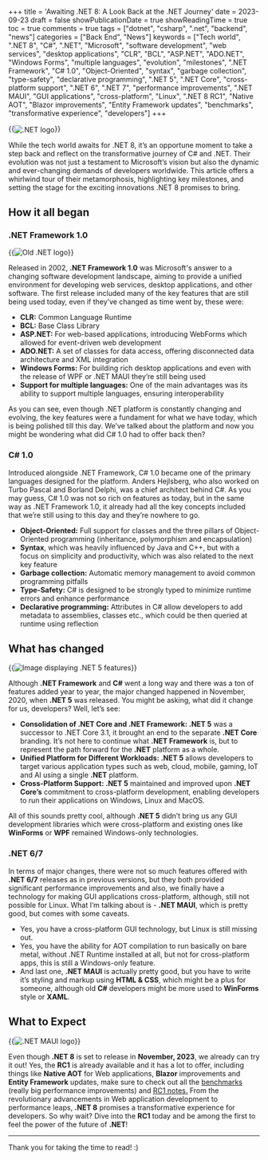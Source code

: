 +++
title = 'Awaiting .NET 8: A Look Back at the .NET Journey'
date = 2023-09-23
draft = false
showPublicationDate = true
showReadingTime = true
toc = true
comments = true
tags = ["dotnet", "csharp", ".net", "backend", "news"]
categories = ["Back End", "News"]
keywords = ["Tech world", ".NET 8", "C#", ".NET", "Microsoft", "software development", "web services", "desktop applications", "CLR", "BCL", "ASP.NET", "ADO.NET", "Windows Forms", "multiple languages", "evolution", "milestones", ".NET Framework", "C# 1.0", "Object-Oriented", "syntax", "garbage collection", "type-safety", "declarative programming", ".NET 5", ".NET Core", "cross-platform support", ".NET 6", ".NET 7", "performance improvements", ".NET MAUI", "GUI applications", "cross-platform", "Linux", ".NET 8 RC1", "Native AOT", "Blazor improvements", "Entity Framework updates", "benchmarks", "transformative experience", "developers"]
+++

{{<img src="/images/dotnet.webp" align="center" alt=".NET logo" >}}<br />

While the tech world awaits for .NET 8, it’s an opportune moment to take a step back and reflect on the transformative journey of C# and .NET. <!--more--> Their evolution was not just a testament to Microsoft’s vision but also the dynamic and ever-changing demands of developers worldwide. This article offers a whirlwind tour of their metamorphosis, highlighting key milestones, and setting the stage for the exciting innovations .NET 8 promises to bring.

## How it all began

### .NET Framework 1.0

{{<img src="/images/dotnet_old.webp" alt="Old .NET logo">}}

Released in 2002, **.NET Framework 1.0** was Microsoft's answer to a changing software development landscape, aiming to provide a unified environment for developing web services, desktop applications, and other software. The first release included many of the key features that are still being used today, even if they’ve changed as time went by, these were:

- **CLR:** Common Language Runtime
- **BCL:** Base Class Library
- **ASP.NET:** For web-based applications, introducing WebForms which allowed for event-driven web development
- **ADO.NET:** A set of classes for data access, offering disconnected data architecture and XML integration
- **Windows Forms:** For building rich desktop applications and even with the release of WPF or .NET MAUI they’re still being used
- **Support for multiple languages:** One of the main advantages was its ability to support multiple languages, ensuring interoperability

As you can see, even though .NET platform is constantly changing and evolving, the key features were a fundament for what we have today, which is being polished till this day. We’ve talked about the platform and now you might be wondering what did C# 1.0 had to offer back then?

### C# 1.0

Introduced alongside .NET Framework, C# 1.0 became one of the primary languages designed for the platform. Anders Hejlsberg, who also worked on Turbo Pascal and Borland Delphi, was a chief architect behind C#. As you may guess, C# 1.0 was not so rich on features as today, but in the same way as .NET Framework 1.0, it already had all the key concepts included that we’re still using to this day and they’re nowhere to go.

- **Object-Oriented:** Full support for classes and the three pillars of Object-Oriented programming (inheritance, polymorphism and encapsulation)
- **Syntax**, which was heavily influenced by Java and C++, but with a focus on simplicity and productivity, which was also related to the next key feature
- **Garbage collection:** Automatic memory management to avoid common programming pitfalls
- **Type-Safety:** C# is designed to be strongly typed to minimize runtime errors and enhance performance
- **Declarative programming:** Attributes in C# allow developers to add metadata to assemblies, classes etc., which could be then queried at runtime using reflection

## What has changed

{{<img src="/images/dotnet_5.webp" alt="Image displaying .NET 5 features">}}

Although **.NET Framework** and **C#** went a long way and there was a ton of features added year to year, the major changed happened in November, 2020, when **.NET 5** was released. You might be asking, what did it change for us, developers? Well, let’s see:

- **Consolidation of .NET Core and .NET Framework: .NET 5** was a successor to .NET Core 3.1, it brought an end to the separate **.NET Core** branding. It’s not here to continue what **.NET Framework** is, but to represent the path forward for the **.NET** platform as a whole.
- **Unified Platform for Different Workloads: .NET 5** allows developers to target various application types such as web, cloud, mobile, gaming, IoT and AI using a single **.NET** platform.
- **Cross-Platform Support: .NET 5** maintained and improved upon **.NET Core’s** commitment to cross-platform development, enabling developers to run their applications on Windows, Linux and MacOS.

All of this sounds pretty cool, although **.NET 5** didn’t bring us any GUI development libraries which were cross-platform and existing ones like **WinForms** or **WPF** remained Windows-only technologies.

### .NET 6/7

In terms of major changes, there were not so much features offered with **.NET 6/7** releases as in previous versions, but they both provided significant performance improvements and also, we finally have a technology for making GUI applications cross-platform, although, still not possible for Linux. What I’m talking about is - **.NET MAUI**, which is pretty good, but comes with some caveats.

- Yes, you have a cross-platform GUI technology, but Linux is still missing out.
- Yes, you have the ability for AOT compilation to run basically on bare metal, without .NET Runtime installed at all, but not for cross-platform apps, this is still a Windows-only feature.
- And last one, **.NET MAUI** is actually pretty good, but you have to write it’s styling and markup using **HTML & CSS**, which might be a plus for someone, although old **C#** developers might be more used to **WinForms** style or **XAML**.

## What to Expect

{{<img src="/images/dotnet_maui.webp" alt=".NET MAUI logo" >}}

Even though **.NET 8** is set to release in **November, 2023**, we already can try it out! Yes, the **RC1** is already available and it has a lot to offer, including things like **Native AOT** for Web applications, **Blazor** improvements and **Entity Framework** updates, make sure to check out all the [benchmarks](https://devblogs.microsoft.com/dotnet/performance-improvements-in-net-8/) (really big performance improvements) and [RC1 notes.](https://devblogs.microsoft.com/dotnet/announcing-dotnet-8-rc1/) From the revolutionary advancements in Web application development to performance leaps, **.NET 8** promises a transformative experience for developers. So why wait? Dive into the **RC1** today and be among the first to feel the power of the future of **.NET**!

<hr class="border-gray-300 dark:border-gray-600 my-4">

Thank you for taking the time to read! :)
